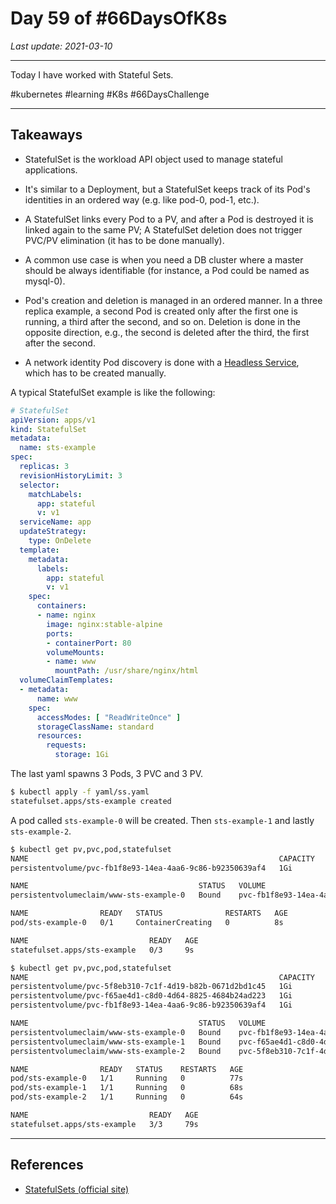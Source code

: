 # Day 59 of #66DaysOfK8s

_Last update: 2021-03-10_

---
Today I have worked with Stateful Sets.

#kubernetes #learning #K8s #66DaysChallenge

---

## Takeaways

* StatefulSet is the workload API object used to manage stateful applications.

* It's similar to a Deployment, but a StatefulSet keeps track of its Pod's identities in an ordered way (e.g. like pod-0, pod-1, etc.).

* A StatefulSet links every Pod to a PV, and after a Pod is destroyed it is linked again to the same PV; A StatefulSet deletion does not trigger PVC/PV elimination (it has to be done manually).

* A common use case is when you need a DB cluster where a master should be always identifiable (for instance, a Pod could be named as mysql-0).

* Pod's creation and deletion is managed in an ordered manner. In a three replica example, a second Pod is created only after the first one is running, a third after the second, and so on. Deletion is done in the opposite direction, e.g., the second is deleted after the third, the first after the second.

* A network identity Pod discovery is done with a [Headless Service](https://kubernetes.io/docs/concepts/services-networking/service/#headless-services), which has to be created manually.

A typical StatefulSet example is like the following:

```yaml
# StatefulSet
apiVersion: apps/v1
kind: StatefulSet
metadata:
  name: sts-example
spec:
  replicas: 3
  revisionHistoryLimit: 3
  selector:
    matchLabels:
      app: stateful
      v: v1
  serviceName: app
  updateStrategy:
    type: OnDelete
  template:
    metadata:
      labels:
        app: stateful
        v: v1
    spec:
      containers:
      - name: nginx
        image: nginx:stable-alpine
        ports:
        - containerPort: 80
        volumeMounts:
        - name: www
          mountPath: /usr/share/nginx/html
  volumeClaimTemplates:
  - metadata:
      name: www
    spec:
      accessModes: [ "ReadWriteOnce" ]
      storageClassName: standard
      resources:
        requests:
          storage: 1Gi
```

The last yaml spawns 3 Pods, 3 PVC and 3 PV.

```bash
$ kubectl apply -f yaml/ss.yaml
statefulset.apps/sts-example created
```

A pod called ```sts-example-0``` will be created. Then ```sts-example-1``` and lastly ```sts-example-2```.

```bash
$ kubectl get pv,pvc,pod,statefulset
NAME                                                        CAPACITY   ACCESS MODES   RECLAIM POLICY   STATUS   CLAIM                       STORAGECLASS   REASON   AGE
persistentvolume/pvc-fb1f8e93-14ea-4aa6-9c86-b92350639af4   1Gi        RWO            Delete           Bound    default/www-sts-example-0   standard                8s

NAME                                      STATUS   VOLUME                                     CAPACITY   ACCESS MODES   STORAGECLASS   AGE
persistentvolumeclaim/www-sts-example-0   Bound    pvc-fb1f8e93-14ea-4aa6-9c86-b92350639af4   1Gi        RWO            standard       9s

NAME                READY   STATUS              RESTARTS   AGE
pod/sts-example-0   0/1     ContainerCreating   0          8s

NAME                           READY   AGE
statefulset.apps/sts-example   0/3     9s
```

```bash
$ kubectl get pv,pvc,pod,statefulset
NAME                                                        CAPACITY   ACCESS MODES   RECLAIM POLICY   STATUS   CLAIM                       STORAGECLASS   REASON   AGE
persistentvolume/pvc-5f8eb310-7c1f-4d19-b82b-0671d2bd1c45   1Gi        RWO            Delete           Bound    default/www-sts-example-2   standard                64s
persistentvolume/pvc-f65ae4d1-c8d0-4d64-8825-4684b24ad223   1Gi        RWO            Delete           Bound    default/www-sts-example-1   standard                68s
persistentvolume/pvc-fb1f8e93-14ea-4aa6-9c86-b92350639af4   1Gi        RWO            Delete           Bound    default/www-sts-example-0   standard                77s

NAME                                      STATUS   VOLUME                                     CAPACITY   ACCESS MODES   STORAGECLASS   AGE
persistentvolumeclaim/www-sts-example-0   Bound    pvc-fb1f8e93-14ea-4aa6-9c86-b92350639af4   1Gi        RWO            standard       78s
persistentvolumeclaim/www-sts-example-1   Bound    pvc-f65ae4d1-c8d0-4d64-8825-4684b24ad223   1Gi        RWO            standard       68s
persistentvolumeclaim/www-sts-example-2   Bound    pvc-5f8eb310-7c1f-4d19-b82b-0671d2bd1c45   1Gi        RWO            standard       64s

NAME                READY   STATUS    RESTARTS   AGE
pod/sts-example-0   1/1     Running   0          77s
pod/sts-example-1   1/1     Running   0          68s
pod/sts-example-2   1/1     Running   0          64s

NAME                           READY   AGE
statefulset.apps/sts-example   3/3     79s
```

---

## References

* [StatefulSets (official site)](https://kubernetes.io/docs/concepts/workloads/controllers/statefulset/)

